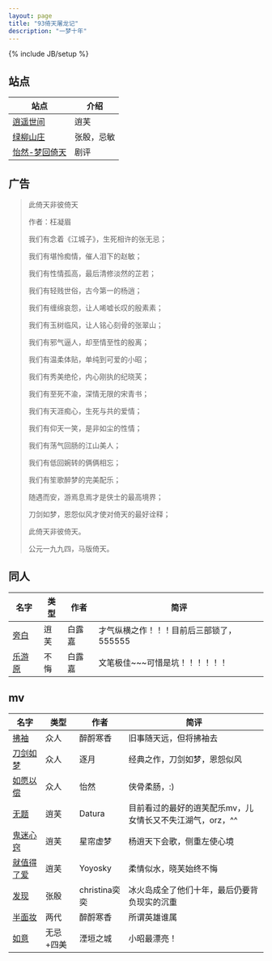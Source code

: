 ```yaml
---
layout: page
title: "93倚天屠龙记"
description: "一梦十年"
---
```

{% include JB/setup %}


## 站点

| 站点 | 介绍 |
| ---- | ---- |
| [逍遥世间](http://www.xq4ever.cn/) | 逍芙
| [绿柳山庄](http://www.93yitian.com/bbs/) | 张殷，忌敏
| [怡然-梦回倚天](http://ycool.com/user/jzz1224) | 剧评


## 广告

> 此倚天非彼倚天
> 
> 作者：枉凝眉
> 
> 我们有念着《江城子》，生死相许的张无忌；
> 
> 我们有堪怜痴情，催人泪下的赵敏；
> 
> 我们有性情孤高，最后清修淡然的芷若；
> 
> 我们有轻贱世俗，古今第一的杨逍；
> 
> 我们有缠绵哀怨，让人唏嘘长叹的殷素素；
> 
> 我们有玉树临风，让人铭心刻骨的张翠山；
> 
> 我们有邪气逼人，却至情至性的殷离；
> 
> 我们有温柔体贴，单纯到可爱的小昭；
> 
> 我们有秀美绝伦，内心刚执的纪晓芙；
> 
> 我们有至死不渝，深情无限的宋青书；
> 
> 我们有天涯痴心，生死与共的爱情；
> 
> 我们有仰天一笑，是非如尘的性情；
> 
> 我们有荡气回肠的江山美人；
> 
> 我们有低回婉转的俩俩相忘；
> 
> 我们有笙歌醉梦的完美配乐；
> 
> 随遇而安，游焉息焉才是侠士的最高境界；
> 
> 刀剑如梦，恩怨似风才使对倚天的最好诠释；
> 
> 此倚天非彼倚天。
> 
> 公元一九九四，马版倚天。


## 同人

| 名字 | 类型 | 作者 | 简评 |
| ---- | ---- | ---- | ---- |
| [旁白](http://blog.sina.com.cn/benranlaisi#serial_4c6fa9af05000ku5) | 逍芙 | 白露嘉 | 才气纵横之作！！！目前后三部锁了，555555 |
| [乐游原](http://blog.sina.com.cn/benranlaisi#serial_4c6fa9af05000ku8) | 不悔 | 白露嘉 | 文笔极佳~~~可惜是坑！！！！！！ |


## mv
| 名字 | 类型 | 作者 | 简评 |
| ---- | ---- | ---- | ---- |
| [拂袖](http://www.tudou.com/programs/view/5SfbhKoYyoQ/) | 众人 | 醉酹寒香 | 旧事随天远，但将拂袖去
| [刀剑如梦](http://www.56.com/w88/play_album-aid-904050_vid-MTMzMTQxNDc.html) | 众人 | 逐月 | 经典之作，刀剑如梦，恩怨似风
| [如愿以偿](http://www.tudou.com/programs/view/uvCPWSd1VcA/) | 众人 | 怡然 | 侠骨柔肠，:)
| [无题](http://www.tudou.com/programs/view/zuhrnb9X-ro/) | 逍芙 | Datura | 目前看过的最好的逍芙配乐mv，儿女情长又不失江湖气，orz，^^ |
| [鬼迷心窍](http://www.tudou.com/programs/view/Udv95cEgav0/) | 逍芙 | 星帘虚梦 | 杨逍天下会歌，侧重左使心境
| [就值得了爱](http://www.tudou.com/programs/view/5Arsyc4PJYY/) | 逍芙 | Yoyosky | 柔情似水，晓芙始终不悔
| [发现](http://www.tudou.com/programs/view/EBAgd6wUjkU/) | 张殷 | christina奕奕 | 冰火岛成全了他们十年，最后仍要背负现实的沉重
| [半面妆](http://www.tudou.com/programs/view/xcbxnFKHkJM/) | 两代 | 醉酹寒香 | 所谓英雄谁属
| [如意](http://www.tudou.com/programs/view/JhlNZZIIfJM/) | 无忌+四美 | 湮垣之城 | 小昭最漂亮！

